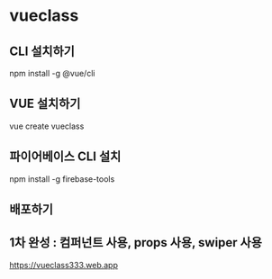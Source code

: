 # vueclass

## CLI 설치하기

npm install -g @vue/cli

## VUE 설치하기

vue create vueclass

## 파이어베이스 CLI 설치

npm install -g firebase-tools

## 배포하기

## 1차 완성 : 컴퍼넌트 사용, props 사용, swiper 사용

https://vueclass333.web.app

